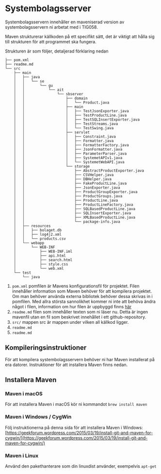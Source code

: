 # Systembolagsserver

Systembolagsservern innehåller en maveniserad version av systembolagsservern ni arbetat med i TIG058.

Maven strukturerar källkoden på ett specifikt sätt, det är viktigt att hålla sig till strukturen för att programmet ska fungera.

Strukturen är som följer, detaljerad förklaring nedan
```
├── pom.xml
├── readme.md
└── src
    ├── main
    │   ├── java
    │   │   └── se
    │   │       └── gu
    │   │           └── ait
    │   │               └── sbserver
    │   │                   ├── domain
    │   │                   │   └── Product.java
    │   │                   ├── main
    │   │                   │   ├── TestJsonExporter.java
    │   │                   │   ├── TestProductLine.java
    │   │                   │   ├── TestSQLInsertExporter.java
    │   │                   │   ├── TestStreams.java
    │   │                   │   └── TestSwing.java
    │   │                   ├── servlet
    │   │                   │   ├── Constraint.java
    │   │                   │   ├── Formatter.java
    │   │                   │   ├── FormatterFactory.java
    │   │                   │   ├── JsonFormatter.java
    │   │                   │   ├── ParameterParser.java
    │   │                   │   ├── SystemetAPIv1.java
    │   │                   │   └── SystemetWebAPI.java
    │   │                   └── storage
    │   │                       ├── AbstractProductExporter.java
    │   │                       ├── CSVHelper.java
    │   │                       ├── DBHelper.java
    │   │                       ├── FakeProductLine.java
    │   │                       ├── JsonExporter.java
    │   │                       ├── ProductGroupExporter.java
    │   │                       ├── ProductGroups.java
    │   │                       ├── ProductLine.java
    │   │                       ├── ProductLineFactory.java
    │   │                       ├── SQLBasedProductLine.java
    │   │                       ├── SQLInsertExporter.java
    │   │                       ├── XMLBasedProductLine.java
    │   │                       └── package-info.java
    │   ├── resources
    │   │   ├── bolaget.db
    │   │   ├── log4j2.xml
    │   │   └── products.csv
    │   └── webapp
    │       └── WEB-INF
    │           ├── WEB-INF.iml
    │           ├── api.html
    │           ├── search.html
    │           ├── style.css
    │           └── web.xml
    └── test
        └── java
```

1. `````pom.xml````` pomfilen är Mavens konfigurationsfil för projektet. Filen innehåller information som Maven behöver för att kompilera projektet. Om man behöver använda externa bibliotek behöver dessa skrivas in i pomfilen. Med allra största sannolikhet kommer ni inte att behöva ändra något i filen, information om hur filen är uppbyggd finns [här](https://maven.apache.org/guides/introduction/introduction-to-dependency-mechanism.html) 
1. `````readme.md````` filen som innehåller texten som ni läser nu. Detta är ingen mavenfil utan en fil som beskrivet innehållet i ett github-repository.
1. `````src/````` mappen src är mappen under vilken all källkod ligger.
1. `````readme.md`````
1. `````readme.md`````
## Kompileringsinstruktioner

För att kompilera systembolagsservern behöver ni har Maven installerat på era datorer. Instruktioner för att installera Maven finns nedan.




## Installera Maven

###  Maven i macOS
För att installera Maven i macOS kör ni kommandot
```brew install maven```

### Maven i Windows / CygWin
Följ instruktionerna på denna sida för att installera Maven i Windows:
[https://geekforum.wordpress.com/2015/03/19/install-git-and-maven-for-cygwin/](https://geekforum.wordpress.com/2015/03/19/install-git-and-maven-for-cygwin/) 

### Maven i Linux
Använd den pakethanterare som din linuxdist använder, exempelvis ````apt-get````
